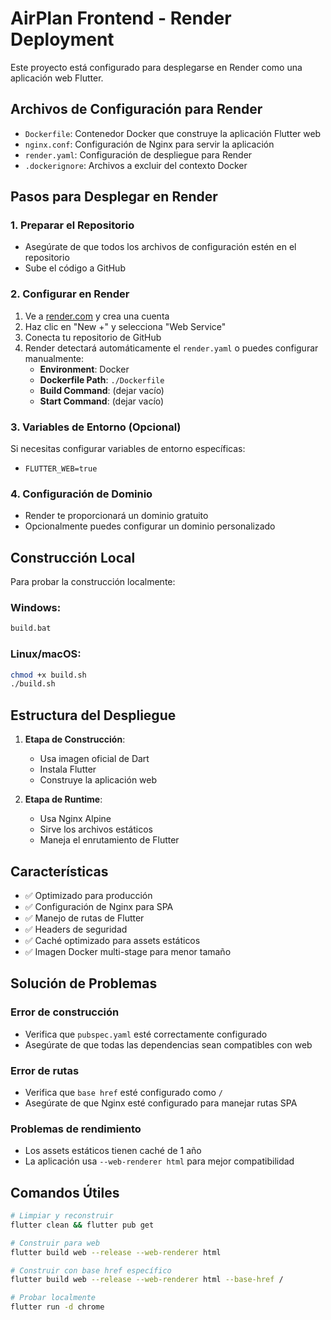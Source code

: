 # AirPlan Frontend - Render Deployment

Este proyecto está configurado para desplegarse en Render como una aplicación web Flutter.

## Archivos de Configuración para Render

- `Dockerfile`: Contenedor Docker que construye la aplicación Flutter web
- `nginx.conf`: Configuración de Nginx para servir la aplicación
- `render.yaml`: Configuración de despliegue para Render
- `.dockerignore`: Archivos a excluir del contexto Docker

## Pasos para Desplegar en Render

### 1. Preparar el Repositorio
- Asegúrate de que todos los archivos de configuración estén en el repositorio
- Sube el código a GitHub

### 2. Configurar en Render
1. Ve a [render.com](https://render.com) y crea una cuenta
2. Haz clic en "New +" y selecciona "Web Service"
3. Conecta tu repositorio de GitHub
4. Render detectará automáticamente el `render.yaml` o puedes configurar manualmente:
   - **Environment**: Docker
   - **Dockerfile Path**: `./Dockerfile`
   - **Build Command**: (dejar vacío)
   - **Start Command**: (dejar vacío)

### 3. Variables de Entorno (Opcional)
Si necesitas configurar variables de entorno específicas:
- `FLUTTER_WEB=true`

### 4. Configuración de Dominio
- Render te proporcionará un dominio gratuito
- Opcionalmente puedes configurar un dominio personalizado

## Construcción Local

Para probar la construcción localmente:

### Windows:
```bash
build.bat
```

### Linux/macOS:
```bash
chmod +x build.sh
./build.sh
```

## Estructura del Despliegue

1. **Etapa de Construcción**: 
   - Usa imagen oficial de Dart
   - Instala Flutter
   - Construye la aplicación web

2. **Etapa de Runtime**:
   - Usa Nginx Alpine
   - Sirve los archivos estáticos
   - Maneja el enrutamiento de Flutter

## Características

- ✅ Optimizado para producción
- ✅ Configuración de Nginx para SPA
- ✅ Manejo de rutas de Flutter
- ✅ Headers de seguridad
- ✅ Caché optimizado para assets estáticos
- ✅ Imagen Docker multi-stage para menor tamaño

## Solución de Problemas

### Error de construcción
- Verifica que `pubspec.yaml` esté correctamente configurado
- Asegúrate de que todas las dependencias sean compatibles con web

### Error de rutas
- Verifica que `base href` esté configurado como `/`
- Asegúrate de que Nginx esté configurado para manejar rutas SPA

### Problemas de rendimiento
- Los assets estáticos tienen caché de 1 año
- La aplicación usa `--web-renderer html` para mejor compatibilidad

## Comandos Útiles

```bash
# Limpiar y reconstruir
flutter clean && flutter pub get

# Construir para web
flutter build web --release --web-renderer html

# Construir con base href específico
flutter build web --release --web-renderer html --base-href /

# Probar localmente
flutter run -d chrome
```
